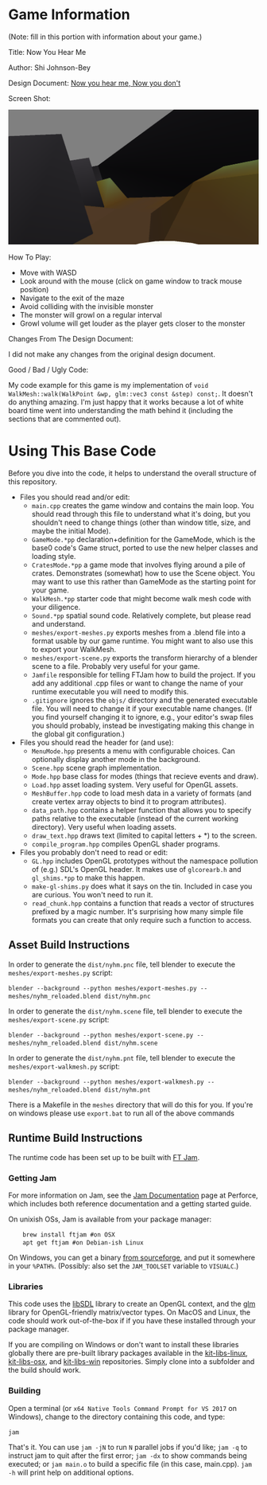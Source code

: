 # Game Information
(Note: fill in this portion with information about your game.)

Title: Now You Hear Me

Author: Shi Johnson-Bey

Design Document: [Now you hear me, Now you don't](http://graphics.cs.cmu.edu/courses/15-466-f18/game1-designs/suannc/)

Screen Shot:

![Screen Shot](screenshot-1.png)

How To Play:

* Move with WASD
* Look around with the mouse (click on game window to track mouse position)
* Navigate to the exit of the maze
* Avoid colliding with the invisible monster
* The monster will growl on a regular interval
* Growl volume will get louder as the player gets closer to the monster

Changes From The Design Document:

I did not make any changes from the original design document.

Good / Bad / Ugly Code:

 
My code example for this game is my implementation of ```void WalkMesh::walk(WalkPoint &wp, glm::vec3 const &step) const;```.
It doesn't do anything amazing. I'm just happy that it works because a lot of white board time went into understanding
the math behind it (including the sections that are commented out).

# Using This Base Code

Before you dive into the code, it helps to understand the overall structure of this repository.
- Files you should read and/or edit:
    - ```main.cpp``` creates the game window and contains the main loop. You should read through this file to understand what it's doing, but you shouldn't need to change things (other than window title, size, and maybe the initial Mode).
    - ```GameMode.*pp``` declaration+definition for the GameMode, which is the base0 code's Game struct, ported to use the new helper classes and loading style.
    - ```CratesMode.*pp``` a game mode that involves flying around a pile of crates. Demonstrates (somewhat) how to use the Scene object. You may want to use this rather than GameMode as the starting point for your game.
    - ```WalkMesh.*pp``` starter code that might become walk mesh code with your diligence.
    - ```Sound.*pp``` spatial sound code. Relatively complete, but please read and understand.
    - ```meshes/export-meshes.py``` exports meshes from a .blend file into a format usable by our game runtime. You might want to also use this to export your WalkMesh.
    - ```meshes/export-scene.py``` exports the transform hierarchy of a blender scene to a file. Probably very useful for your game.
    - ```Jamfile``` responsible for telling FTJam how to build the project. If you add any additional .cpp files or want to change the name of your runtime executable you will need to modify this.
    - ```.gitignore``` ignores the ```objs/``` directory and the generated executable file. You will need to change it if your executable name changes. (If you find yourself changing it to ignore, e.g., your editor's swap files you should probably, instead be investigating making this change in the global git configuration.)
- Files you should read the header for (and use):
    - ```MenuMode.hpp``` presents a menu with configurable choices. Can optionally display another mode in the background.
    - ```Scene.hpp``` scene graph implementation.
    - ```Mode.hpp``` base class for modes (things that recieve events and draw).
    - ```Load.hpp``` asset loading system. Very useful for OpenGL assets.
    - ```MeshBuffer.hpp``` code to load mesh data in a variety of formats (and create vertex array objects to bind it to program attributes).
    - ```data_path.hpp``` contains a helper function that allows you to specify paths relative to the executable (instead of the current working directory). Very useful when loading assets.
    - ```draw_text.hpp``` draws text (limited to capital letters + *) to the screen.
    - ```compile_program.hpp``` compiles OpenGL shader programs.
- Files you probably don't need to read or edit:
    - ```GL.hpp``` includes OpenGL prototypes without the namespace pollution of (e.g.) SDL's OpenGL header. It makes use of ```glcorearb.h``` and ```gl_shims.*pp``` to make this happen.
    - ```make-gl-shims.py``` does what it says on the tin. Included in case you are curious. You won't need to run it.
    - ```read_chunk.hpp``` contains a function that reads a vector of structures prefixed by a magic number. It's surprising how many simple file formats you can create that only require such a function to access.

## Asset Build Instructions

In order to generate the ```dist/nyhm.pnc``` file, tell blender to execute the ```meshes/export-meshes.py``` script:

```
blender --background --python meshes/export-meshes.py -- meshes/nyhm_reloaded.blend dist/nyhm.pnc
```

In order to generate the ```dist/nyhm.scene``` file, tell blender to execute the ```meshes/export-scene.py``` script:

```
blender --background --python meshes/export-scene.py -- meshes/nyhm_reloaded.blend dist/nyhm.scene
```

In order to generate the ```dist/nyhm.pnt``` file, tell blender to execute the ```meshes/export-walkmesh.py``` script:

```
blender --background --python meshes/export-walkmesh.py -- meshes/nyhm_reloaded.blend dist/nyhm.pnt
```

There is a Makefile in the ```meshes``` directory that will do this for you. If you're on windows please use ```export.bat```
to run all of the above commands

## Runtime Build Instructions

The runtime code has been set up to be built with [FT Jam](https://www.freetype.org/jam/).

### Getting Jam

For more information on Jam, see the [Jam Documentation](https://www.perforce.com/documentation/jam-documentation) page at Perforce, which includes both reference documentation and a getting started guide.

On unixish OSs, Jam is available from your package manager:
```
	brew install ftjam #on OSX
	apt get ftjam #on Debian-ish Linux
```

On Windows, you can get a binary [from sourceforge](https://sourceforge.net/projects/freetype/files/ftjam/2.5.2/ftjam-2.5.2-win32.zip/download),
and put it somewhere in your `%PATH%`.
(Possibly: also set the `JAM_TOOLSET` variable to `VISUALC`.)

### Libraries

This code uses the [libSDL](https://www.libsdl.org/) library to create an OpenGL context, and the [glm](https://glm.g-truc.net) library for OpenGL-friendly matrix/vector types.
On MacOS and Linux, the code should work out-of-the-box if if you have these installed through your package manager.

If you are compiling on Windows or don't want to install these libraries globally there are pre-built library packages available in the
[kit-libs-linux](https://github.com/ixchow/kit-libs-linux),
[kit-libs-osx](https://github.com/ixchow/kit-libs-osx),
and [kit-libs-win](https://github.com/ixchow/kit-libs-win) repositories.
Simply clone into a subfolder and the build should work.

### Building

Open a terminal (or ```x64 Native Tools Command Prompt for VS 2017``` on Windows), change to the directory containing this code, and type:

```
jam
```

That's it. You can use ```jam -jN``` to run ```N``` parallel jobs if you'd like; ```jam -q``` to instruct jam to quit after the first error; ```jam -dx``` to show commands being executed; or ```jam main.o``` to build a specific file (in this case, main.cpp).  ```jam -h``` will print help on additional options.
